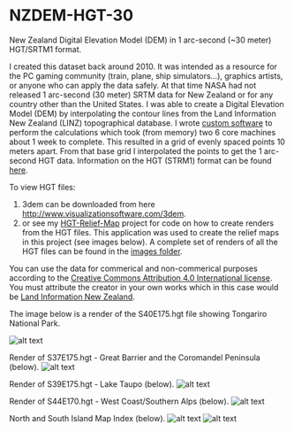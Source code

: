 # NZDEM-HGT-30

New Zealand Digital Elevation Model (DEM) in 1 arc-second (~30 meter) HGT/SRTM1 format. 

I created this dataset back around 2010. It was intended as a resource for the PC gaming community (train, plane, ship simulators...), graphics artists, or anyone who can apply the data safely. At that time NASA had not released 1 arc-second (30 meter) SRTM data for New Zealand or for any country other than the United States. I was able to create a Digital Elevation Model (DEM) by interpolating the contour lines from the Land Information New Zealand (LINZ) topographical database. I wrote [custom software](https://github.com/nodecomplete/NZDEM-HGT-30/blob/master/Screenshots/ConversionApp.jpg?raw=true) to perform the calculations which took (from memory) two 6 core machines about 1 week to complete. This resulted in a grid of evenly spaced points 10 meters apart. From that base grid I interpolated the points to get the 1 arc-second HGT data. Information on the HGT (STRM1) format can be found [here](https://dds.cr.usgs.gov/srtm/version2_1/Documentation/SRTM_Topo.pdf).

To view HGT files:
1) 3dem can be downloaded from here http://www.visualizationsoftware.com/3dem. 
2) or see my [HGT-Relief-Map](https://github.com/nodecomplete/HGT-Relief-Map) project for code on how to create renders from the HGT files. This application was used to create the relief maps in this project (see images below). A complete set of renders of all the HGT files can be found in the [images folder](https://github.com/nodecomplete/NZDEM-HGT-30/tree/master/Images).

You can use the data for commerical and non-commerical purposes according to the [Creative Commons Attribution 4.0 International license](https://creativecommons.org/licenses/by/4.0/legalcode). You must attribute the creator in your own works which in this case would be [Land Information New Zealand](https://www.linz.govt.nz/).


The image below is a render of the S40E175.hgt file showing Tongariro National Park.

![alt text](https://github.com/nodecomplete/NZDEM-HGT-30/blob/master/Screenshots/tongariro.jpg)

 
Render of S37E175.hgt - Great Barrier and the Coromandel Peninsula (below).
![alt text](https://github.com/nodecomplete/NZDEM-HGT-30/blob/master/Screenshots/GreatBarrier.jpg)

Render of S39E175.hgt - Lake Taupo (below).
![alt text](https://github.com/nodecomplete/NZDEM-HGT-30/blob/master/Screenshots/Taupo.jpg)

Render of S44E170.hgt - West Coast/Southern Alps (below).
![alt text](https://github.com/nodecomplete/NZDEM-HGT-30/blob/master/Screenshots/WestCoast.jpg)
 
North and South Island Map Index (below).
![alt text](https://github.com/nodecomplete/NZDEM-HGT-30/blob/master/Screenshots/NorthMap.jpg)
![alt text](https://github.com/nodecomplete/NZDEM-HGT-30/blob/master/Screenshots/SouthMap.jpg)
